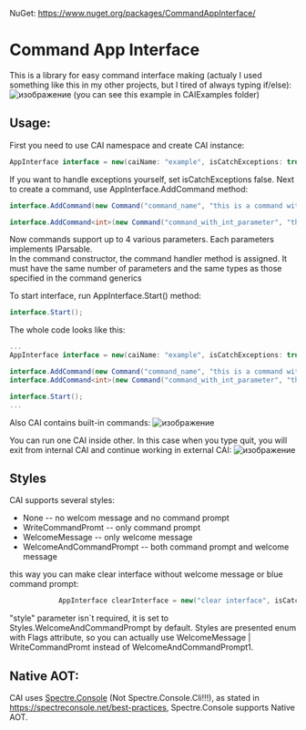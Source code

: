 NuGet: https://www.nuget.org/packages/CommandAppInterface/
# Command App Interface
This is a library for easy command interface making (actualy I used something like this in my other projects, but I tired of always typing if/else):<br>
![изображение](https://github.com/user-attachments/assets/133b3b77-6dfe-4be3-999d-99cb4f648d72)
(you can see this example in CAIExamples folder)

## Usage:
First you need to use CAI namespace and create CAI instance:
```cs
AppInterface interface = new(caiName: "example", isCatchExceptions: true);
```
If you want to handle exceptions yourself, set isCatchExceptions false.
Next to create a command, use AppInterface.AddCommand method:
```cs
interface.AddCommand(new Command("command_name", "this is a command without parameters", DoSomeDealMethod, "this is text about how to use this command);

interface.AddCommand<int>(new Command("command_with_int_parameter", "this command expects an int parameter after command name", MethodWithIntArgument, "usage: \"command_with_int_parameter 42\""));
```
Now commands support up to 4 various parameters. Each parameters implements IParsable.<br>
In the command constructor, the command handler method is assigned. It must have the same number of parameters and the same types as those specified in the command generics

To start interface, run AppInterface.Start() method:
```cs
interface.Start();
```
The whole code looks like this:
```cs
...
AppInterface interface = new(caiName: "example", isCatchExceptions: true);

interface.AddCommand(new Command("command_name", "this is a command without parameters", DoSomeDealMethod, "this is text about how to use this command);
interface.AddCommand<int>(new Command("command_with_int_parameter", "this command expects an int parameter after command name", MethodWithIntArgument, "usage: \"command_with_int_parameter 42\""));

interface.Start();
...
```
Also CAI contains built-in commands:
![изображение](https://github.com/user-attachments/assets/77bf846e-32cb-4d41-8e87-5ada6e983405)

You can run one CAI inside other. In this case when you type quit, you will exit from internal CAI and continue working in external CAI:
![изображение](https://github.com/user-attachments/assets/d8e47820-c742-4595-a31e-b49052516191)

## Styles
CAI supports several styles:
* None -- no welcom message and no command prompt
* WriteCommandPromt -- only command prompt
* WelcomeMessage -- only welcome message
* WelcomeAndCommandPrompt -- both command prompt and welcome message

this way you can make clear interface without welcome message or blue command prompt:
```cs
            AppInterface clearInterface = new("clear interface", isCatchExceptions: true, style: InterfaceStyles.None);
```
"style" parameter isn`t required, it is set to Styles.WelcomeAndCommandPrompt by default.
Styles are presented enum with Flags attribute, so you can actually use WelcomeMessage | WriteCommandPromt instead of WelcomeAndCommandPrompt1.

## Native AOT:
CAI uses [Spectre.Console](https://github.com/spectreconsole/spectre.console/)  (Not Spectre.Console.Cli!!!), as stated in https://spectreconsole.net/best-practices, Spectre.Console supports Native AOT.
